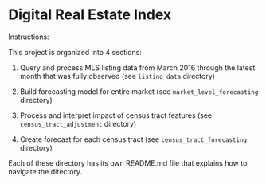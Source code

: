 # Digital Real Estate Index

Instructions:

This project is organized into 4 sections:

1. Query and process MLS listing data from March 2016 through the latest month that was fully observed (see `listing_data` directory)

2. Build forecasting model for entire market (see `market_level_forecasting` directory)

3. Process and interpret impact of census tract features (see `census_tract_adjustment` directory)

4. Create forecast for each census tract (see `census_tract_forecasting` directory)

Each of these directory has its own README.md file that explains how to navigate the directory. 